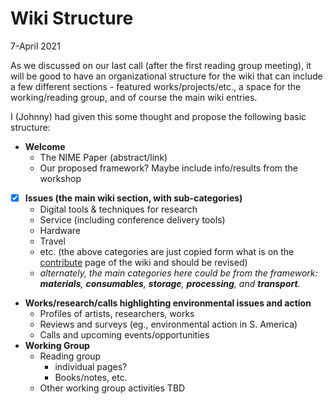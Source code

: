 # Wiki Structure

7-April 2021

As we discussed on our last call (after the first reading group meeting), it will be good to have an organizational structure for the wiki that can include a few different sections - featured works/projects/etc., a space for the working/reading group, and of course the main wiki entries. 

I (Johnny) had given this some thought and propose the following basic structure: 

- **Welcome**
  - The NIME Paper (abstract/link)
  - Our proposed framework? Maybe include info/results from the workshop
- [x] **Issues (the main wiki section, with sub-categories)**
  - Digital tools & techniques for research
  - Service (including conference delivery tools)
  - Hardware
  - Travel
  - etc. (the above categories are just copied form what is on the [contribute](/contribute/README.md) page of the wiki and should be revised)
  - _alternately, the main categories here could be from the framework: **materials**, **consumables**, **storage**, **processing**, and **transport**._
- **Works/research/calls highlighting environmental issues and action**
  - Profiles of artists, researchers, works
  - Reviews and surveys (eg., environmental action in S. America)
  - Calls and upcoming events/opportunities
- **Working Group**
  - Reading group
    - individual pages? 
    - Books/notes, etc.
  - Other working group activities TBD
